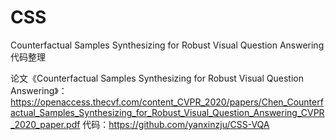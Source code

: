 # CSS
Counterfactual Samples Synthesizing for Robust Visual Question Answering 代码整理

论文《Counterfactual Samples Synthesizing for Robust Visual Question Answering》：https://openaccess.thecvf.com/content_CVPR_2020/papers/Chen_Counterfactual_Samples_Synthesizing_for_Robust_Visual_Question_Answering_CVPR_2020_paper.pdf
代码：https://github.com/yanxinzju/CSS-VQA
